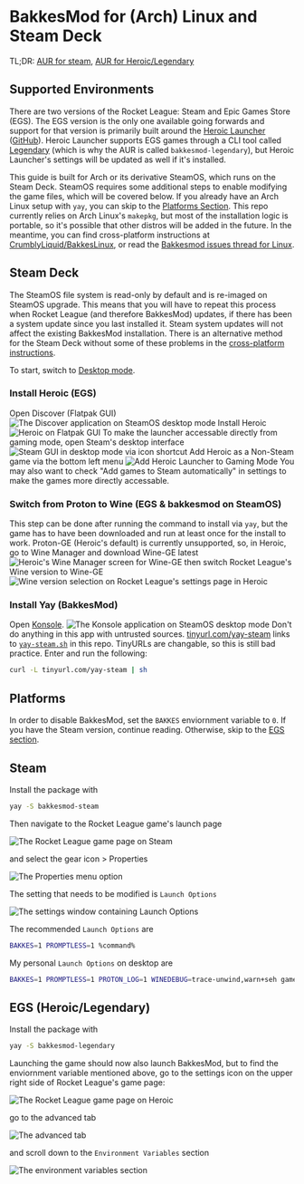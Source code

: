 # BakkesMod for (Arch) Linux and Steam Deck
TL;DR: [AUR for steam](https://aur.archlinux.org/packages/bakkesmod-steam), [AUR for Heroic/Legendary](https://aur.archlinux.org/packages/bakkesmod-legendary)

## Supported Environments
There are two versions of the Rocket League: Steam and Epic Games Store (EGS). The EGS version is the only one available going forwards and support for that version is primarily built around the [Heroic Launcher](https://heroicgameslauncher.com/) ([GitHub](https://github.com/Heroic-Games-Launcher)). Heroic Launcher supports EGS games through a CLI tool called [Legendary](https://github.com/derrod/legendary) (which is why the AUR is called `bakkesmod-legendary`), but Heroic Launcher's settings will be updated as well if it's installed.

This guide is built for Arch or its derivative SteamOS, which runs on the Steam Deck. SteamOS requires some additional steps to enable modifying the game files, which will be covered below. If you already have an Arch Linux setup with `yay`, you can skip to the [Platforms Section](#platforms). This repo currently relies on Arch Linux's `makepkg`, but most of the installation logic is portable, so it's possible that other distros will be added in the future. In the meantime, you can find cross-platform instructions at [CrumblyLiquid/BakkesLinux](https://github.com/CrumblyLiquid/BakkesLinux/blob/master/README.md), or read the [Bakkesmod issues thread for Linux](https://github.com/bakkesmodorg/BakkesMod2-Plugins/issues/2).

## Steam Deck
The SteamOS file system is read-only by default and is re-imaged on SteamOS upgrade. This means that you will have to repeat this process when Rocket League (and therefore BakkesMod) updates, if there has been a system update since you last installed it. Steam system updates will not affect the existing BakkesMod installation. There is an alternative method for the Steam Deck without some of these problems in the [cross-platform instructions](https://github.com/CrumblyLiquid/BakkesLinux/blob/master/README.md).

To start, switch to [Desktop mode](https://help.steampowered.com/en/faqs/view/671A-4453-E8D2-323C).

### Install Heroic (EGS)
Open Discover (Flatpak GUI)
![The Discover application on SteamOS desktop mode](/../docs/discover.png)
Install Heroic
![Heroic on Flatpak GUI](/../docs/flatpak.png)
To make the launcher accessable directly from gaming mode, open Steam's desktop interface
![Steam GUI in desktop mode via icon shortcut](/../docs/desktop.png)
Add Heroic as a Non-Steam game via the bottom left menu
![Add Heroic Launcher to Gaming Mode](/../docs/non-steam.png)
You may also want to check "Add games to Steam automatically" in settings to make the games more directly accessable.

### Switch from Proton to Wine (EGS & bakkesmod on SteamOS)
This step can be done after running the command to install via `yay`, but the game has to have been downloaded and run at least once for the install to work. Proton-GE (Heroic's default) is currently unsupported, so, in Heroic, go to Wine Manager and download Wine-GE latest
![Heroic's Wine Manager screen for Wine-GE](/../docs/manager.jpg)
then switch Rocket League's Wine version to Wine-GE
![Wine version selection on Rocket League's settings page in Heroic](/../docs/wine-select.jpg)

### Install Yay (BakkesMod)
Open [Konsole](https://en.wikipedia.org/wiki/Konsole).
![The Konsole application on SteamOS desktop mode](/../docs/konsole.png)
Don't do anything in this app with untrusted sources. [tinyurl.com/yay-steam](https://tinyurl.com/yay-steam) links to [`yay-steam.sh`](https://raw.githubusercontent.com/kentslaney/bakkesmod-arch/refs/heads/master/yay-steam.sh) in this repo. TinyURLs are changable, so this is still bad practice. Enter and run the following:
```bash
curl -L tinyurl.com/yay-steam | sh
```

## Platforms
In order to disable BakkesMod, set the `BAKKES` enviornment variable to `0`. If you have the Steam version, continue reading. Otherwise, skip to the [EGS section](#egs-heroiclegendary).

## Steam
Install the package with
```bash
yay -S bakkesmod-steam
```
Then navigate to the Rocket League game's launch page

![The Rocket League game page on Steam](/../docs/header.png)

and select the gear icon > Properties

![The Properties menu option](/../docs/menu.png)

The setting that needs to be modified is `Launch Options`

![The settings window containing Launch Options](/../docs/options.png)

The recommended `Launch Options` are
```bash
BAKKES=1 PROMPTLESS=1 %command%
```
My personal `Launch Options` on desktop are
```bash
BAKKES=1 PROMPTLESS=1 PROTON_LOG=1 WINEDEBUG=trace-unwind,warn+seh gamemoderun %command% -NoKeyboardUI -nomovie
```

## EGS (Heroic/Legendary)
Install the package with
```bash
yay -S bakkesmod-legendary
```
Launching the game should now also launch BakkesMod, but to find the enviornment variable mentioned above, go to the settings icon on the upper right side of Rocket League's game page:

![The Rocket League game page on Heroic](/../docs/heroic-settings.png)

go to the advanced tab

![The advanced tab](/../docs/advanced.png)

and scroll down to the `Environment Variables` section

![The environment variables section](/../docs/env.png)
